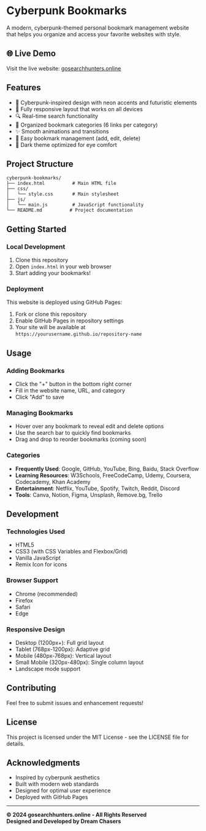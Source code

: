 # Cyberpunk Bookmarks

A modern, cyberpunk-themed personal bookmark management website that helps you organize and access your favorite websites with style.

## 🌐 Live Demo

Visit the live website: [gosearchhunters.online](https://gosearchhunters.online)

## Features

- 🎨 Cyberpunk-inspired design with neon accents and futuristic elements
- 📱 Fully responsive layout that works on all devices
- 🔍 Real-time search functionality
- 📂 Organized bookmark categories (6 links per category)
- ✨ Smooth animations and transitions
- 🎯 Easy bookmark management (add, edit, delete)
- 🌙 Dark theme optimized for eye comfort

## Project Structure

```
cyberpunk-bookmarks/
├── index.html          # Main HTML file
├── css/
│   └── style.css       # Main stylesheet
├── js/
│   └── main.js         # JavaScript functionality
└── README.md          # Project documentation
```

## Getting Started

### Local Development
1. Clone this repository
2. Open `index.html` in your web browser
3. Start adding your bookmarks!

### Deployment
This website is deployed using GitHub Pages:
1. Fork or clone this repository
2. Enable GitHub Pages in repository settings
3. Your site will be available at `https://yourusername.github.io/repository-name`

## Usage

### Adding Bookmarks
- Click the "+" button in the bottom right corner
- Fill in the website name, URL, and category
- Click "Add" to save

### Managing Bookmarks
- Hover over any bookmark to reveal edit and delete options
- Use the search bar to quickly find bookmarks
- Drag and drop to reorder bookmarks (coming soon)

### Categories
- **Frequently Used**: Google, GitHub, YouTube, Bing, Baidu, Stack Overflow
- **Learning Resources**: W3Schools, FreeCodeCamp, Udemy, Coursera, Codecademy, Khan Academy
- **Entertainment**: Netflix, YouTube, Spotify, Twitch, Reddit, Discord
- **Tools**: Canva, Notion, Figma, Unsplash, Remove.bg, Trello

## Development

### Technologies Used
- HTML5
- CSS3 (with CSS Variables and Flexbox/Grid)
- Vanilla JavaScript
- Remix Icon for icons

### Browser Support
- Chrome (recommended)
- Firefox
- Safari
- Edge

### Responsive Design
- Desktop (1200px+): Full grid layout
- Tablet (768px-1200px): Adaptive grid
- Mobile (480px-768px): Vertical layout
- Small Mobile (320px-480px): Single column layout
- Landscape mode support

## Contributing

Feel free to submit issues and enhancement requests!

## License

This project is licensed under the MIT License - see the LICENSE file for details.

## Acknowledgments

- Inspired by cyberpunk aesthetics
- Built with modern web standards
- Designed for optimal user experience
- Deployed with GitHub Pages

---

**© 2024 gosearchhunters.online - All Rights Reserved**  
**Designed and Developed by Dream Chasers** 
